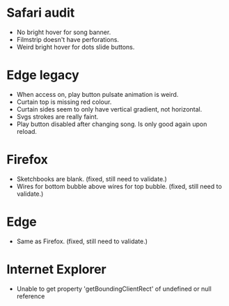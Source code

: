 # Safari audit
* No bright hover for song banner.
* Filmstrip doesn't have perforations.
* Weird bright hover for dots slide buttons.

# Edge legacy

* When access on, play button pulsate animation is weird.
* Curtain top is missing red colour.
* Curtain sides seem to only have vertical gradient, not horizontal.
* Svgs strokes are really faint.
* Play button disabled after changing song. Is only good again upon reload.

# Firefox
* Sketchbooks are blank. (fixed, still need to validate.)
* Wires for bottom bubble above wires for top bubble. (fixed, still need to validate.)

# Edge

* Same as Firefox. (fixed, still need to validate.)

# Internet Explorer

* Unable to get property 'getBoundingClientRect' of undefined or null reference
